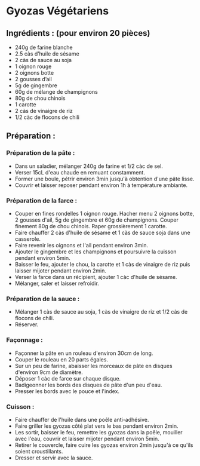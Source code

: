 # Gyozas Végétariens

## Ingrédients : (pour environ 20 pièces)
* 240g de farine blanche
* 2.5 càs d’huile de sésame
* 2 càs de sauce au soja
* 1 oignon rouge
* 2 oignons botte
* 2 gousses d’ail
* 5g de gingembre
* 60g de mélange de champignons
* 80g de chou chinois
* 1 carotte
* 2 càs de vinaigre de riz
* 1/2 càc de flocons de chili

## Préparation :
### Préparation de la pâte :
* Dans un saladier, mélanger 240g de farine et 1/2 càc de sel.
* Verser 15cL d'eau chaude en remuant constamment.
* Former une boule, pétrir environ 3min jusqu'à obtention d'une pâte lisse.
* Couvrir et laisser reposer pendant environ 1h à température ambiante.

### Préparation de la farce :
* Couper en fines rondelles 1 oignon rouge. Hacher menu 2 oignons botte, 2 gousses d'ail, 5g de gingembre et 60g de champignons. Couper finement 80g de chou chinois. Raper grossièrement 1 carotte.
* Faire chauffer 2 càs d'huile de sésame et 1 càs de sauce soja dans une casserole.
* Faire revenir les oignons et l'ail pendant environ 3min.
* Ajouter le gingembre et les champignons et poursuivre la cuisson pendant environ 5min.
* Baisser le feu, ajouter le chou, la carotte et 1 càs de vinaigre de riz puis laisser mijoter pendant environ 2min.
* Verser la farce dans un récipient, ajouter 1 càc d'huile de sésame.
* Mélanger, saler et laisser refroidir.

### Préparation de la sauce :
* Mélanger 1 càs de sauce au soja, 1 càs de vinaigre de riz et 1/2 càs de flocons de chili.
* Réserver.

### Façonnage :
* Façonner la pâte en un rouleau d'environ 30cm de long.
* Couper le rouleau en 20 parts égales.
* Sur un peu de farine, abaisser les morceaux de pâte en disques d'environ 9cm de diamètre.
* Déposer 1 càc de farce sur chaque disque.
* Badigeonner les bords des disques de pâte d'un peu d'eau.
* Presser les bords avec le pouce et l'index.

### Cuisson :
* Faire chauffer de l'huile dans une poêle anti-adhésive.
* Faire griller les gyozas côté plat vers le bas pendant environ 2min.
* Les sortir, baisser le feu, remettre les gyozas dans la poêle, mouiller avec l'eau, couvrir et laisser mijoter pendant environ 5min.
* Retirer le couvercle, faire cuire les gyozas environ 2min jusqu'à ce qu'ils soient croustillants.
* Dresser et servir avec la sauce.